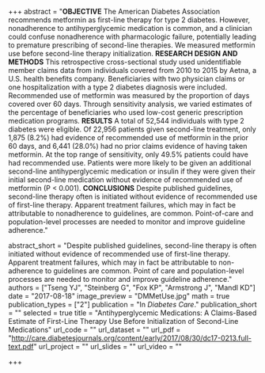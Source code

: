+++
abstract = "**OBJECTIVE** The American Diabetes Association recommends metformin as first-line therapy for type 2 diabetes. However, nonadherence to antihyperglycemic medication is common, and a clinician could confuse nonadherence with pharmacologic failure, potentially leading to premature prescribing of second-line therapies. We measured metformin use before second-line therapy initialization. **RESEARCH DESIGN AND METHODS** This retrospective cross-sectional study used unidentifiable member claims data from individuals covered from 2010 to 2015 by Aetna, a U.S. health benefits company. Beneficiaries with two physician claims or one hospitalization with a type 2 diabetes diagnosis were included. Recommended use of metformin was measured by the proportion of days covered over 60 days. Through sensitivity analysis, we varied estimates of the percentage of beneficiaries who used low-cost generic prescription medication programs. **RESULTS** A total of 52,544 individuals with type 2 diabetes were eligible. Of 22,956 patients given second-line treatment, only 1,875 (8.2%) had evidence of recommended use of metformin in the prior 60 days, and 6,441 (28.0%) had no prior claims evidence of having taken metformin. At the top range of sensitivity, only 49.5% patients could have had recommended use. Patients were more likely to be given an additional second-line antihyperglycemic medication or insulin if they were given their initial second-line medication without evidence of recommended use of metformin (P < 0.001). **CONCLUSIONS** Despite published guidelines, second-line therapy often is initiated without evidence of recommended use of first-line therapy. Apparent treatment failures, which may in fact be attributable to nonadherence to guidelines, are common. Point-of-care and population-level processes are needed to monitor and improve guideline adherence."

abstract_short = "Despite published guidelines, second-line therapy is often initiated without evidence of recommended use of first-line therapy. Apparent treatment failures, which may in fact be attributable to non-adherence to guidelines are common. Point of care and population-level processes are needed to monitor and improve guideline adherence."
authors = ["Tseng YJ", "Steinberg G", "Fox KP", "Armstrong J", "Mandl KD"]
date = "2017-08-18"
image_preview = "DMMetUse.jpg"
math = true
publication_types = ["2"]
publication = "In *Diabetes Care*."
publication_short = ""
selected = true
title = "Antihyperglycemic Medications: A Claims-Based Estimate of First-Line Therapy Use Before Initialization of Second-Line Medications"
url_code = ""
url_dataset = ""
url_pdf = "http://care.diabetesjournals.org/content/early/2017/08/30/dc17-0213.full-text.pdf"
url_project = ""
url_slides = ""
url_video = ""

+++
